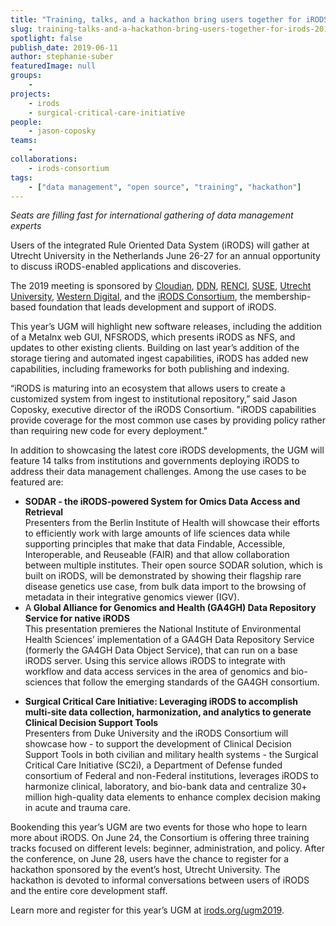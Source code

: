 ```yaml
---
title: "Training, talks, and a hackathon bring users together for iRODS 2019 User Group Meeting"
slug: training-talks-and-a-hackathon-bring-users-together-for-irods-2019-user-group-meeting
spotlight: false
publish_date: 2019-06-11
author: stephanie-suber
featuredImage: null
groups:
    - 
projects:
    - irods
    - surgical-critical-care-initiative
people:
    - jason-coposky
teams: 
    - 
collaborations:
    - irods-consortium
tags:
    - ["data management", "open source", "training", "hackathon"]
---
```

<!-- wp:paragraph -->
<p><em>Seats
are filling fast for international gathering of data management
experts </em>
</p>
<!-- /wp:paragraph -->

<!-- wp:paragraph -->
<p>Users of the integrated Rule Oriented Data System (iRODS) will gather at Utrecht University in the Netherlands June 26-27 for an annual opportunity to discuss iRODS-enabled applications and discoveries.  </p>
<!-- /wp:paragraph -->

<!-- wp:more -->
<!--more-->
<!-- /wp:more -->

<!-- wp:paragraph -->
<p>The
2019 meeting is sponsored by <a href="http://cloudian.com/">Cloudian</a>,
<a href="http://www.ddn.com/">DDN</a>,
<a href="http://www.renci.org/">RENCI</a>,
<a href="http://www.suse.com/">SUSE</a>,
<a href="http://www.uu.nl/en">Utrecht
University</a>,
<a href="https://www.westerndigital.com/">Western
Digital</a>,
and the <a href="http://www.irods.org/">iRODS
Consortium</a>,
the membership-based foundation that leads development and support of
iRODS.</p>
<!-- /wp:paragraph -->

<!-- wp:paragraph -->
<p>This
year’s UGM will highlight new software releases, including the
addition of a Metalnx web GUI, NFSRODS, which presents iRODS as NFS,
and updates to other existing clients. Building on last year’s
addition of the storage tiering and automated ingest capabilities,
iRODS has added new capabilities, including frameworks for both
publishing and indexing. 
</p>
<!-- /wp:paragraph -->

<!-- wp:paragraph -->
<p>“iRODS
is maturing into an ecosystem that allows users to create a
customized system from ingest to institutional repository,” said
Jason Coposky, executive director of the iRODS Consortium. "iRODS
capabilities provide coverage for the most common use cases by
providing policy rather than requiring new code for every
deployment."</p>
<!-- /wp:paragraph -->

<!-- wp:paragraph -->
<p>In
addition to showcasing the latest core iRODS developments, the UGM
will feature 14 talks from institutions and governments deploying
iRODS to address their data management challenges. Among the use
cases to be featured are: 
</p>
<!-- /wp:paragraph -->

<!-- wp:list -->
<ul><li> <strong>SODAR - the iRODS-powered System for Omics Data Access and Retrieval</strong><br>Presenters from the Berlin Institute of Health will showcase their efforts to efficiently work with large amounts of life sciences data while supporting principles that make that data Findable, Accessible, Interoperable, and Reuseable (FAIR) and that allow collaboration between multiple institutes. Their open source SODAR solution, which is built on iRODS, will be demonstrated by showing their flagship rare disease genetics use case, from bulk data import to the browsing of metadata in their integrative genomics viewer (IGV).</li><li>A<strong> Global Alliance for Genomics and Health (GA4GH) Data Repository Service for native iRODS</strong> <br>This presentation premieres the National Institute of Environmental Health Sciences’ implementation of a GA4GH Data Repository Service (formerly the GA4GH Data Object Service), that can run on a base iRODS server. Using this service allows iRODS to integrate with workflow and data access services in the area of genomics and bio-sciences that follow the emerging standards of the GA4GH consortium.</li></ul>
<!-- /wp:list -->

<!-- wp:list -->
<ul><li> <strong>Surgical Critical Care Initiative: Leveraging iRODS to accomplish multi-site data collection, harmonization, and analytics to generate Clinical Decision Support Tools</strong> <br>Presenters from Duke University and the iRODS Consortium will showcase how - to support the development of Clinical Decision Support Tools in both civilian and military health systems - the  Surgical Critical Care Initiative (SC2i), a Department of Defense funded consortium of Federal and non-Federal institutions, leverages iRODS to harmonize clinical, laboratory, and bio-bank data and centralize 30+ million high-quality data elements to enhance complex decision making in acute and trauma care.</li></ul>
<!-- /wp:list -->

<!-- wp:paragraph -->
<p>Bookending
this year’s UGM are two events for those who hope to learn more
about iRODS. On June 24, the Consortium is offering three training
tracks focused on different levels: beginner, administration, and
policy. After the conference, on June 28, users have the chance to
register for a hackathon sponsored by the event’s host, Utrecht
University. The hackathon is devoted to informal conversations
between users of iRODS and the entire core development staff. 
</p>
<!-- /wp:paragraph -->

<!-- wp:paragraph -->
<p>Learn
more and register for this year’s UGM at <a href="http://irods.org/ugm2019">irods.org/ugm2019</a>.

</p>
<!-- /wp:paragraph -->
